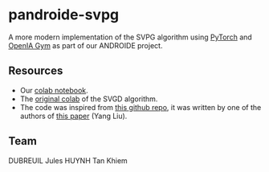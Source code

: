# pandroide-svpg

A more modern implementation of the SVPG algorithm using [PyTorch](https://pytorch.org/) and [OpenIA Gym](https://gym.openai.com/) as part of our ANDROIDE project.

## Resources
- Our [colab notebook](https://colab.research.google.com/drive/15Kv6SnBmB3NXLfmZnPS88TnpEqXGDLvZ#scrollTo=SqNaC7QC_GwF).
- The [original colab](https://colab.research.google.com/drive/1foozXbDd4YNYuYKdjwFIcwiUnIaR7-Or?usp=sharing#scrollTo=SqNaC7QC_GwF) of the SVGD algorithm.
- The code was inspired from [this github repo](https://github.com/largelymfs/svpg_REINFORCE), it was written by one of the authors of [this paper](https://arxiv.org/pdf/1704.02399.pdf) (Yang Liu).

## Team
DUBREUIL Jules
HUYNH Tan Khiem
